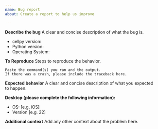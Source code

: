 ```yaml
---
name: Bug report
about: Create a report to help us improve

---
```


**Describe the bug**
A clear and concise description of what the bug is.

* cellpy version:
* Python version:
* Operating System:

**To Reproduce**
Steps to reproduce the behavior.

```
Paste the command(s) you ran and the output.
If there was a crash, please include the traceback here.
```

**Expected behavior**
A clear and concise description of what you expected to happen.

**Desktop (please complete the following information):**
 - OS: [e.g. iOS]
 - Version [e.g. 22]

**Additional context**
Add any other context about the problem here.

